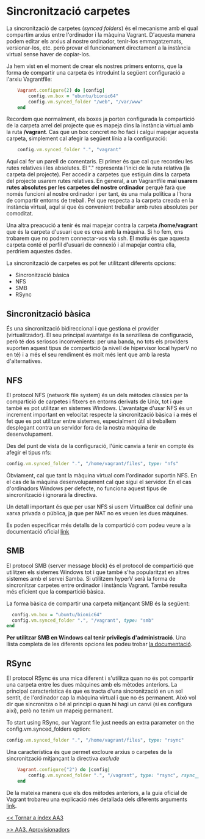 # Sincronització carpetes

La sincronització de carpetes (*synced folders*) és el mecanisme amb el qual compartim arxius entre l'ordinador i la màquina  Vagrant. D'aquesta manera podem editar els arxius al nostre ordinador, tenir-los emmagatzemats, versionar-los, etc. però provar el funcionament directament a la instància virtual sense haver de copiar-los.

Ja hem vist en el moment de crear els nostres primers entorns, que la forma de compartir una carpeta és introduint la següent configuració a l'arxiu Vagrantfile:

```ruby
    Vagrant.configure(2) do |config|
        config.vm.box = "ubuntu/bionic64"
        config.vm.synced_folder "/web", "/var/www"
    end
```

Recordem que normalment, els boxes ja porten configurada la compartició de la carpeta arrel del projecte que es mapeja dins la instància virtual amb la ruta **/vagrant**. Cas que un box concret no ho faci i calgui mapejar aquesta carpeta, simplement cal afegir la següent línia a la configuració:

```ruby
    config.vm.synced_folder ".", "vagrant"
```

Aquí cal fer un parell de comentaris. El primer és que cal que recordeu les rutes relatives i les absolutes. El "." representa l'inici de la ruta relativa (la carpeta del projecte). Per accedir a carpetes que estiguin dins la carpeta del projecte usarem rutes relatives. En general, a un Vagrantfile **mai usarem rutes absolutes per les carpetes del nostre ordinador** perquè farà que només funcioni al nostre ordinador i per tant, és una mala política a l'hora de compartir entorns de treball. Pel que respecta a la carpeta creada en la instància virtual, aquí sí que és convenient treballar amb rutes absolutes per comoditat.

Una altra preacució a tenir és mai mapejar contra la carpeta **/home/vagrant** que és la carpeta d'usuari que es crea amb la màquina. Si ho fem, ens trobarem que no podrem connectar-vos via ssh. El motiu és que aquesta carpeta conté el perfil d'usuari de connexió i al mapejar contra ella, perdríem aquestes dades.

La sincronització de carpetes es pot fer utilitzant diferents opcions:

* Sincronització bàsica
* NFS
* SMB
* RSync

## Sincronització bàsica

És una  sincronització bidireccional i que gestiona el provider (virtualitzador). El seu principal avantatge és la senzillesa de configuració, però té dos seriosos inconvenients: per una banda, no tots els providers suporten aquest tipus de compartició (a nivell de hipervisor local hyperV no en té) i a més el seu rendiment és molt més lent que amb la resta d'alternatives.

## NFS

El protocol NFS (network file system) és un dels mètodes clàssics per la compartició de carpetes i fitxers en entorns derivats de Unix, tot i que també es pot utilitzar en sistemes Windows. L'avantatge d'usar NFS és un increment important en velocitat respecte la sincronització bàsica i a més el fet que es pot utilitzar entre sistemes, especialment útil si treballem desplegant contra un servidor fora de la nostra màquina de desenvolupament.

Des del punt de vista de la configuració, l'únic canvia a tenir en compte és afegir el tipus nfs:

```ruby
config.vm.synced_folder ".", "/home/vagrant/files", type: "nfs"
```

Òbviament, cal que tant la màquina virtual com l'ordinador suportin NFS. En el cas de la màquina desenvolupament cal que sigui el servidor. En el cas d'ordinadors Windows per defecte, no funciona aquest tipus de sincronització i ignorarà la directiva.

Un detall important és que per usar NFS si usem VirtualBox cal definir una xarxa privada o pública, ja que per NAT no es veuen les dues màquines.

Es poden especificar més detalls de la compartició com podeu veure a la documentació oficial [link](https://www.vagrantup.com/docs/synced-folders/nfs.html)

## SMB

El protocol SMB (server message block) és el protocol de compartició que utilitzen els sistemes Windows tot i que també s'ha popularitzat en altres sistemes amb el servei Samba. Si utilitzem hyperV serà la forma de sincronitzar carpetes entre ordinador i instància Vagrant. També resulta més eficient que la compartició bàsica.

La forma bàsica de compartir una carpeta mitjançant SMB és la següent:

```ruby
  config.vm.box = "ubuntu/bionic64"
  config.vm.synced_folder ".", "/vagrant", type: "smb"
end
```

**Per utilitzar SMB en Windows cal tenir privilegis d'administració**. Una llista completa de les diferents opcions les podeu trobar [la documentació](https://www.vagrantup.com/docs/synced-folders/smb.html).

## RSync

El protocol RSync és una mica diferent i s'utilitza quan no és pot compartir una carpeta entre les dues màquines amb els mètodes anteriors. La principal característica és que es tracta d'una sincronització en un sol sentit, de l'ordinador cap la màquina virtual i que no és permanent. Això vol dir que sincronitza o bé al principi o quan hi hagi un canvi (si es configura així), però no tenim un mapeig permanent.

To start using RSync, our Vagrant file just needs an extra parameter on the config.vm.synced_folders option:

```ruby
config.vm.synced_folder ".", "/home/vagrant/files", type: "rsync"
```

Una característica és que permet excloure arxius o carpetes de la sincronització mitjançant la directiva *exclude*

```ruby
    Vagrant.configure("2") do |config|
        config.vm.synced_folder ".", "/vagrant", type: "rsync", rsync__exclude: ".git/"
    end
```

De la mateixa manera que els dos mètodes anteriors, a la guia oficial de Vagrant trobareu una explicació més detallada dels diferents arguments [link](https://www.vagrantup.com/docs/synced-folders/rsync.html).

[<< Tornar a índex AA3](../README.md)

[>> AA3. Aprovisionadors](../T6)